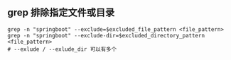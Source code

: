 
## grep 排除指定文件或目录

```shell script
grep -n "springboot" --exclude=$excluded_file_pattern <file_pattern>
grep -n "springboot" --exclude-dir=$excluded_directory_pattern <file_pattern>
# --exlude / --exlude_dir 可以有多个
```
